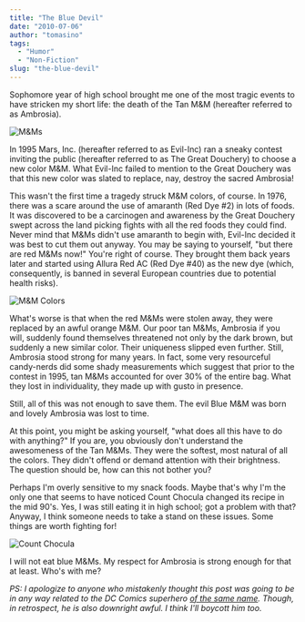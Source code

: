 ```yaml
---
title: "The Blue Devil"
date: "2010-07-06"
author: "tomasino"
tags:
  - "Humor"
  - "Non-Fiction"
slug: "the-blue-devil"
---
```


Sophomore year of high school brought me one of the most tragic events
to have stricken my short life: the death of the Tan M&M (hereafter
referred to as Ambrosia).

![M&Ms](https://blog.tomasino.org/images/tan-mm.jpg)

In 1995 Mars, Inc. (hereafter referred to as Evil-Inc) ran a sneaky
contest inviting the public (hereafter referred to as The Great
Douchery) to choose a new color M&M. What Evil-Inc failed to mention to
the Great Douchery was that this new color was slated to replace, nay,
destroy the sacred Ambrosia!

This wasn't the first time a tragedy struck M&M colors, of course. In
1976, there was a scare around the use of amaranth (Red Dye \#2) in lots
of foods. It was discovered to be a carcinogen and awareness by the
Great Douchery swept across the land picking fights with all the red
foods they could find. Never mind that M&Ms didn't use amaranth to begin
with, Evil-Inc decided it was best to cut them out anyway. You may be
saying to yourself, "but there are red M&Ms now!" You're right of
course. They brought them back years later and started using Allura Red
AC (Red Dye \#40) as the new dye (which, consequently, is banned in
several European countries due to potential health risks).

![M&M Colors](https://blog.tomasino.org/images/mm-colors.gif)

What's worse is that when the red M&Ms were stolen away, they were
replaced by an awful orange M&M. Our poor tan M&Ms, Ambrosia if you
will, suddenly found themselves threatened not only by the dark brown,
but suddenly a new similar color. Their uniqueness slipped even further.
Still, Ambrosia stood strong for many years. In fact, some very
resourceful candy-nerds did some shady measurements which suggest that
prior to the contest in 1995, tan M&Ms accounted for over 30% of the
entire bag. What they lost in individuality, they made up with gusto in
presence.

Still, all of this was not enough to save them. The evil Blue M&M was
born and lovely Ambrosia was lost to time.

At this point, you might be asking yourself, "what does all this have to
do with anything?" If you are, you obviously don't understand the
awesomeness of the Tan M&Ms. They were the softest, most natural of all
the colors. They didn't offend or demand attention with their
brightness. The question should be, how can this not bother you?

Perhaps I'm overly sensitive to my snack foods. Maybe that's why I'm the
only one that seems to have noticed Count Chocula changed its recipe in
the mid 90's. Yes, I was still eating it in high school; got a problem
with that? Anyway, I think someone needs to take a stand on these
issues. Some things are worth fighting for!

![Count Chocula](https://blog.tomasino.org/images/count-chocula.jpg)

I will not eat blue M&Ms. My respect for Ambrosia is strong enough for
that at least. Who's with me?

*PS: I apologize to anyone who mistakenly thought this post was going to be in any way
related to the DC Comics superhero [of the same name][]. Though, in
retrospect, he is also downright awful. I think I'll boycott him too.*

  [of the same name]: https://en.wikipedia.org/wiki/Blue_Devil
